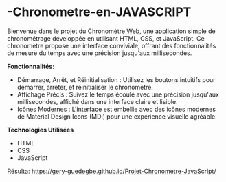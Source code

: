 # -Chronometre-en-JAVASCRIPT

Bienvenue dans le projet du Chronomètre Web, une application simple de chronométrage développée en utilisant HTML, CSS, et JavaScript. Ce chronomètre propose une interface conviviale, offrant des fonctionnalités de mesure du temps avec une précision jusqu'aux millisecondes.

**Fonctionnalités:**

- Démarrage, Arrêt, et Réinitialisation : Utilisez les boutons intuitifs pour démarrer, arrêter, et réinitialiser le chronomètre.
- Affichage Précis : Suivez le temps écoulé avec une précision jusqu'aux millisecondes, affiché dans une interface claire et lisible.
- Icônes Modernes : L'interface est embellie avec des icônes modernes de Material Design Icons (MDI) pour une expérience visuelle agréable.

**Technologies Utilisées**

- HTML
- CSS
- JavaScript

Résulta: https://gery-guedegbe.github.io/Projet-Chronometre-JavaScript/
